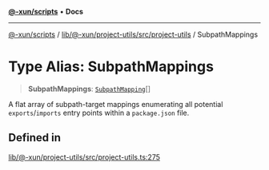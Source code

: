 [**@-xun/scripts**](../../../../../../README.md) • **Docs**

***

[@-xun/scripts](../../../../../../README.md) / [lib/@-xun/project-utils/src/project-utils](../README.md) / SubpathMappings

# Type Alias: SubpathMappings

> **SubpathMappings**: [`SubpathMapping`](SubpathMapping.md)[]

A flat array of subpath-target mappings enumerating all potential
`exports`/`imports` entry points within a `package.json` file.

## Defined in

[lib/@-xun/project-utils/src/project-utils.ts:275](https://github.com/Xunnamius/xscripts/blob/ce701f3d57da9f82ee0036320bc62d5c51233011/lib/@-xun/project-utils/src/project-utils.ts#L275)
